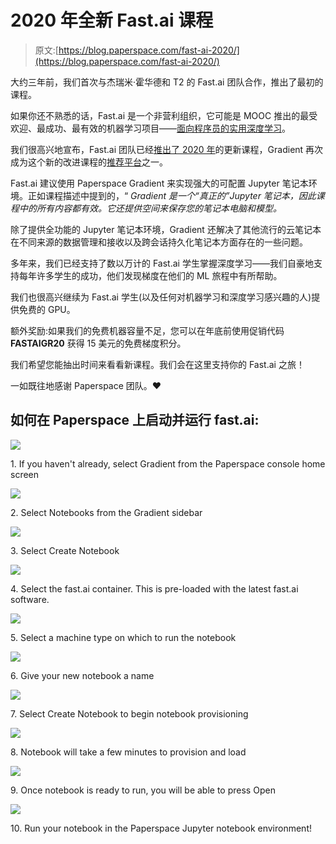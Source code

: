 # 2020 年全新 Fast.ai 课程

> 原文:[https://blog.paperspace.com/fast-ai-2020/](https://blog.paperspace.com/fast-ai-2020/)

大约三年前，我们首次与杰瑞米·霍华德和 T2 的 Fast.ai 团队合作，推出了最初的课程。

如果你还不熟悉的话，Fast.ai 是一个非营利组织，它可能是 MOOC 推出的最受欢迎、最成功、最有效的机器学习项目——[面向程序员的实用深度学习](https://course.fast.ai/)。

我们很高兴地宣布，Fast.ai 团队已经[推出了 2020 年](https://course.fast.ai/)的更新课程，Gradient 再次成为这个新的改进课程的[推荐平台](https://course.fast.ai/start_gradient)之一。

Fast.ai 建议使用 Paperspace Gradient 来实现强大的可配置 Jupyter 笔记本环境。正如课程描述中提到的，“ *Gradient 是一个“真正的”Jupyter 笔记本，因此课程中的所有内容都有效。它还提供空间来保存您的笔记本电脑和模型。*

除了提供全功能的 Jupyter 笔记本环境，Gradient 还解决了其他流行的云笔记本在不同来源的数据管理和接收以及跨会话持久化笔记本方面存在的一些问题。

多年来，我们已经支持了数以万计的 Fast.ai 学生掌握深度学习——我们自豪地支持每年许多学生的成功，他们发现梯度在他们的 ML 旅程中有所帮助。

我们也很高兴继续为 Fast.ai 学生(以及任何对机器学习和深度学习感兴趣的人)提供免费的 GPU。

额外奖励:如果我们的免费机器容量不足，您可以在年底前使用促销代码 **FASTAIGR20** 获得 15 美元的免费梯度积分。️

我们希望您能抽出时间来看看新课程。我们会在这里支持你的 Fast.ai 之旅！

一如既往地感谢 Paperspace 团队。♥️

## 如何在 Paperspace 上启动并运行 fast.ai:

![](../Images/55ab9c9d0237cde48cef55292120d797.png)

1\. If you haven't already, select Gradient from the Paperspace console home screen

![](../Images/b2befa759f92d202299fdbd883819daf.png)

2\. Select Notebooks from the Gradient sidebar

![](../Images/8c9d0c0daca8897506a82c155e42816f.png)

3\. Select Create Notebook

![](../Images/25b49399f0db5e5b6c51f962bd74fa35.png)

4\. Select the fast.ai container. This is pre-loaded with the latest fast.ai software.

![](../Images/17f4618012743322c690e63fd4565dea.png)

5\. Select a machine type on which to run the notebook

![](../Images/f53ea9b99e42694cdb6da26ff564bbfd.png)

6\. Give your new notebook a name

![](../Images/b4e5046d2e60d148273cc954399230ff.png)

7\. Select Create Notebook to begin notebook provisioning

![](../Images/3d4f35d7b1ce5e5274a3f03ea229fc1b.png)

8\. Notebook will take a few minutes to provision and load

![](../Images/15e376a43c74b03f1937d15c2e48e6f2.png)

9\. Once notebook is ready to run, you will be able to press Open

![](../Images/1793ee0f3b2f4a819cc25ddf028fce8d.png)

10\. Run your notebook in the Paperspace Jupyter notebook environment!